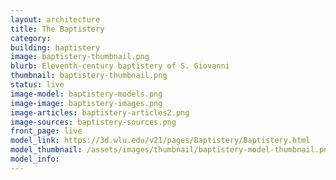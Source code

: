```yaml
---
layout: architecture
title: The Baptistery
category: 
building: baptistery
image: baptistery-thumbnail.png
blurb: Eleventh-century baptistery of S. Giovanni
thumbnail: baptistery-thumbnail.png
status: live
image-model: baptistery-models.png
image-image: baptistery-images.png
image-articles: baptistery-articles2.png
image-sources: baptistery-sources.png
front_page: live
model_link: https://3d.wlu.edu/v21/pages/Baptistery/Baptistery.html
model_thumbnail: /assets/images/thumbnail/baptistery-model-thumbnail.png
model_info: 
---
```


